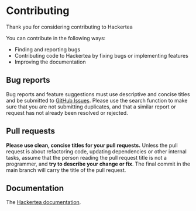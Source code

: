 # Contributing

Thank you for considering contributing to Hackertea

You can contribute in the following ways:

- Finding and reporting bugs
- Contributing code to Hackertea by fixing bugs or implementing features
- Improving the documentation

## Bug reports

Bug reports and feature suggestions must use descriptive and concise titles and be submitted to [GitHub Issues](https://github.com/KarolosLykos/hackertea/issues). Please use the search function to make sure that you are not submitting duplicates, and that a similar report or request has not already been resolved or rejected.

## Pull requests

**Please use clean, concise titles for your pull requests.** Unless the pull request is about refactoring code, updating dependencies or other internal tasks, assume that the person reading the pull request title is not a programmer, and **try to describe your change or fix**. The final commit in the main branch will carry the title of the pull request.

## Documentation

The [Hackertea documentation](https://github.com/KarolosLykos/hackertea/blob/main/README.md).
